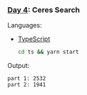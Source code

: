 ### [Day 4](https://adventofcode.com/2024/day/4): Ceres Search

Languages: 
-  [TypeScript](https://www.typescriptlang.org/)
    ```bash
    cd ts && yarn start
    ```
   
Output:
```
part 1: 2532
part 2: 1941
```

